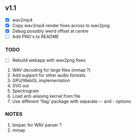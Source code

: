 ## v1.1

- [x] wav2mp4
- [x] Copy wav2mp4 render fixes across to wav2png
- [x] Debug possibly weird offset at centre
- [ ] Add PNG's to README

### TODO

- [ ] Rebuild webapp with wav2png fixes

1. WAV decoding for large files (mmap ?)
2. Add support for other audio formats
3. GPU/WebGL implementation
4. SVG out
5. Spectrogram
6. Load anti-aliasing kernel from file
7. Use different 'flag' package with separate -- and - options

### NOTES

1. binpac for WAV parser ?
2. mmap
